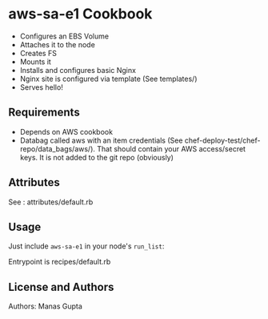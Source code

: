 aws-sa-e1 Cookbook
==================

- Configures an EBS Volume 
- Attaches it to the node
- Creates FS
- Mounts it
- Installs and configures basic Nginx
- Nginx site is configured via template (See templates/)
- Serves hello! 

Requirements
------------
- Depends on AWS cookbook
- Databag called aws with an item credentials (See chef-deploy-test/chef-repo/data_bags/aws/). That should contain your AWS access/secret keys. It is not added to the git repo (obviously)

Attributes
----------
See : attributes/default.rb

Usage
-----

Just include `aws-sa-e1` in your node's `run_list`:

Entrypoint is recipes/default.rb

License and Authors
-------------------
Authors: Manas Gupta
